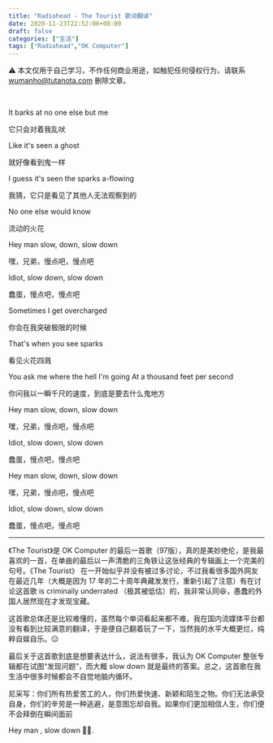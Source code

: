 ```yaml
---
title: "Radiohead - The Tourist 歌词翻译"
date: 2020-11-23T22:52:06+08:00
draft: false
categories: ["生活"]
tags: ["Radiohead","OK Computer"]
---
```


:warning: 本文仅用于自己学习，不作任何商业用途，如触犯任何侵权行为，请联系 wumanho@tutanota.com 删除文章。

&nbsp;

It barks at no one else but me

它只会对着我乱吠

Like it's seen a ghost

就好像看到鬼一样

I guess it's seen the sparks a-flowing

我猜，它只是看见了其他人无法观察到的

No one else would know

流动的火花

Hey man slow, down, slow down

嘿，兄弟，慢点吧，慢点吧

Idiot, slow down, slow down

蠢蛋，慢点吧，慢点吧

Sometimes I get overcharged

你会在我突破极限的时候

That's when you see sparks

看见火花四溅

You ask me where the hell I'm going
At a thousand feet per second

你问我以一瞬千尺的速度，到底是要去什么鬼地方

Hey man slow, down, slow down

嘿，兄弟，慢点吧，慢点吧

Idiot, slow down, slow down

蠢蛋，慢点吧，慢点吧

Hey man slow, down, slow down

嘿，兄弟，慢点吧，慢点吧

Idiot, slow down, slow down

蠢蛋，慢点吧，慢点吧

---

《The Tourist》是 OK Computer 的最后一首歌（97版），真的是美妙绝伦，是我最喜欢的一首，在单曲的最后以一声清脆的三角铁让这张经典的专辑画上一个完美的句号。《The Tourist》 在一开始似乎并没有被过多讨论，不过我看很多国外网友在最近几年（大概是因为 17 年的二十周年典藏发发行，重新引起了注意）有在讨论这首歌 is criminally underrated （极其被低估）的，我非常认同:laughing:，愚蠢的外国人居然现在才发现宝藏。  

这首歌总体还是比较难懂的，虽然每个单词看起来都不难，我在国内流媒体平台都没有看到比较满意的翻译，于是便自己翻着玩了一下，当然我的水平大概更烂，纯粹自娱自乐。:expressionless:

最后关于这首歌到底是想要表达什么，说法有很多，我认为 OK Computer 整张专辑都在试图“发现问题”，而大概 slow down 就是最终的答案。总之，这首歌在我生活中很多时候都会不自觉地脑内循环。

尼采写：你们所有热爱苦工的人，你们热爱快速、新颖和陌生之物。你们无法承受自身，你们的辛劳是一种逃避，是意图忘却自我。如果你们更加相信人生，你们便不会拜倒在瞬间面前

Hey man , slow down :walking_man:.

